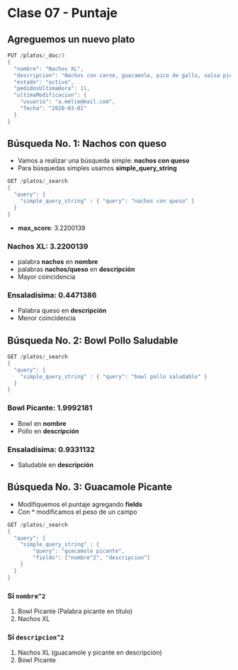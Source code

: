# Clase 07 - Puntaje

## Agreguemos un nuevo plato

```java
PUT /platos/_doc/3
{
  "nombre": "Nachos XL",
  "descripcion": "Nachos con carne, guacamole, pico de gallo, salsa picante, queso y frijoles",
  "estado": "activo",
  "pedidosUltimaHora": 11,
  "ultimaModificacion": {
    "usuario": "a.melie@mail.com",
    "fecha": "2020-03-01"
  }
}
```

## Búsqueda No. 1: Nachos con queso

- Vamos a realizar una búsqueda simple: **nachos con queso**
- Para búsquedas simples usamos **simple_query_string**

```java
GET /platos/_search
{
  "query": {
    "simple_query_string" : { "query": "nachos con queso" }
  }
}
```

- **max_score**: 3.2200139

### **Nachos XL**: 3.2200139 
- palabra **nachos** en **nombre**
- palabras **nachos/queso** en **descripción**
- Mayor coincidencia

### **Ensaladísima**: 0.4471386
- Palabra queso en **descripción**
- Menor coincidencia

## Búsqueda No. 2: Bowl Pollo Saludable

```java
GET /platos/_search
{
  "query": {
    "simple_query_string" : { "query": "bowl pollo saludable" }
  }
}
```

### **Bowl Picante**: 1.9992181
- Bowl en **nombre**
- Pollo en **descripción**

###  **Ensaladísima**: 0.9331132
- Saludable en **descripción**

## Búsqueda No. 3: Guacamole Picante

- Modifiquemos el puntaje agregando **fields**
- Con  **^** modificamos el peso de un campo

```java
GET /platos/_search
{
  "query": {
    "simple_query_string" : {
        "query": "guacamole picante",
        "fields": ["nombre^2", "descripcion"]
    }
  }
}
```

### Si **`nombre^2`**
1. Bowl Picante (Palabra picante en título)
2. Nachos XL

### Si **`descripcion^2`**
1. Nachos XL (guacamole y picante en descripción)
2. Bowl Picante
